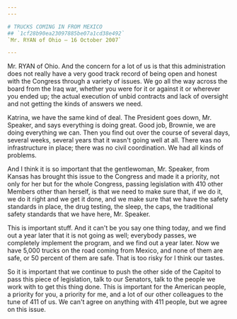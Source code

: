 ```yaml
---
---

# TRUCKS COMING IN FROM MEXICO
## `1cf28b90ea23097885be07a1cd38e492`
`Mr. RYAN of Ohio — 16 October 2007`

---
```



Mr. RYAN of Ohio. And the concern for a lot of us is that this 
administration does not really have a very good track record of being 
open and honest with the Congress through a variety of issues. We go 
all the way across the board from the Iraq war, whether you were for it 
or against it or wherever you ended up; the actual execution of unbid 
contracts and lack of oversight and not getting the kinds of answers we 
need.

Katrina, we have the same kind of deal. The President goes down, Mr. 
Speaker, and says everything is doing great. Good job, Brownie, we are 
doing everything we can. Then you find out over the course of several 
days, several weeks, several years that it wasn't going well at all. 
There was no infrastructure in place; there was no civil coordination. 
We had all kinds of problems.

And I think it is so important that the gentlewoman, Mr. Speaker, 
from Kansas has brought this issue to the Congress and made it a 
priority, not only for her but for the whole Congress, passing 
legislation with 410 other Members other than herself, is that we need 
to make sure that, if we do it, we do it right and we get it done, and 
we make sure that we have the safety standards in place, the drug 
testing, the sleep, the caps, the traditional safety standards that we 
have here, Mr. Speaker.

This is important stuff. And it can't be you say one thing today, and 
we find out a year later that it is not going as well; everybody 
passes, we completely implement the program, and we find out a year 
later. Now we have 5,000 trucks on the road coming from Mexico, and 
none of them are safe, or 50 percent of them are safe. That is too 
risky for I think our tastes.

So it is important that we continue to push the other side of the 
Capitol to pass this piece of legislation, talk to our Senators, talk 
to the people we work with to get this thing done. This is important 
for the American people, a priority for you, a priority for me, and a 
lot of our other colleagues to the tune of 411 of us. We can't agree on 
anything with 411 people, but we agree on this issue.